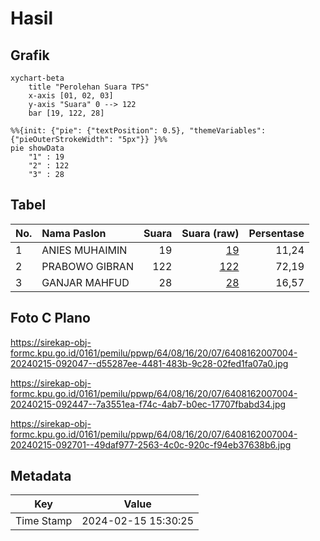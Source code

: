 # Hasil

## Grafik

```mermaid
xychart-beta
    title "Perolehan Suara TPS"
    x-axis [01, 02, 03]
    y-axis "Suara" 0 --> 122
    bar [19, 122, 28]
```

```mermaid
%%{init: {"pie": {"textPosition": 0.5}, "themeVariables": {"pieOuterStrokeWidth": "5px"}} }%%
pie showData
    "1" : 19
    "2" : 122
    "3" : 28
```

## Tabel

| No. | Nama Paslon    | Suara | Suara (raw) | Persentase |
|:--- |:-------------- | -----:| -----------:| ----------:|
| 1   | ANIES MUHAIMIN | 19    | [19][p-1]   | 11,24      |
| 2   | PRABOWO GIBRAN | 122   | [122][p-2]  | 72,19      |
| 3   | GANJAR MAHFUD  | 28    | [28][p-3]   | 16,57      |


[p-1]: https://github.com/gigit-pemilu/pemilu-2024-64-kalimantan-timur/blob/main/pilpres/hitung-suara/sub/64-kalimantan-timur/sub/08-kutai-timur/sub/16-karangan/sub/2007-karangan-hilir/sub/004-tps/sub/paslon-1.txt
[p-2]: https://github.com/gigit-pemilu/pemilu-2024-64-kalimantan-timur/blob/main/pilpres/hitung-suara/sub/64-kalimantan-timur/sub/08-kutai-timur/sub/16-karangan/sub/2007-karangan-hilir/sub/004-tps/sub/paslon-2.txt
[p-3]: https://github.com/gigit-pemilu/pemilu-2024-64-kalimantan-timur/blob/main/pilpres/hitung-suara/sub/64-kalimantan-timur/sub/08-kutai-timur/sub/16-karangan/sub/2007-karangan-hilir/sub/004-tps/sub/paslon-3.txt

## Foto C Plano

https://sirekap-obj-formc.kpu.go.id/0161/pemilu/ppwp/64/08/16/20/07/6408162007004-20240215-092047--d55287ee-4481-483b-9c28-02fed1fa07a0.jpg

https://sirekap-obj-formc.kpu.go.id/0161/pemilu/ppwp/64/08/16/20/07/6408162007004-20240215-092447--7a3551ea-f74c-4ab7-b0ec-17707fbabd34.jpg

https://sirekap-obj-formc.kpu.go.id/0161/pemilu/ppwp/64/08/16/20/07/6408162007004-20240215-092701--49daf977-2563-4c0c-920c-f94eb37638b6.jpg


## Metadata

| Key        | Value               |
| ---------- | ------------------- |
| Time Stamp | 2024-02-15 15:30:25 |



